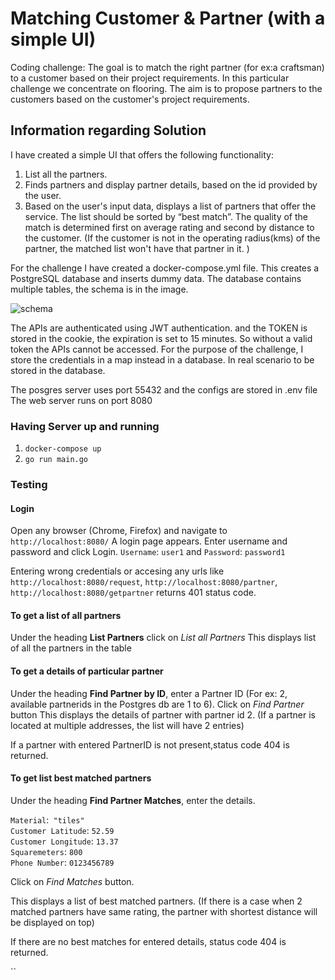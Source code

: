 # Matching Customer & Partner (with a simple UI)
Coding challenge: The goal is to match the right partner (for ex:a craftsman) to a customer based on their project
requirements. In this particular challenge we concentrate on flooring. The aim is to propose partners to the customers
based on the customer's project requirements.

## Information regarding Solution

I have created a simple UI that offers the following functionality:
1. List all the partners.
2. Finds partners and display partner details, based on the id provided by the user.
3. Based on the user's input data, displays a list of partners that offer the service. The list
   should be sorted by “best match”. The quality of the match is determined first on
   average rating and second by distance to the customer. (If the customer is not in the operating radius(kms) of the
   partner, the matched list won't have that partner in it. )

For the challenge I have created a docker-compose.yml file.
This creates a PostgreSQL database and inserts dummy data. The database contains multiple tables,
the schema is in the image.

![schema](https://github.com/chandanacharya1/customer-matching/blob/feature/version-2-with-UI/db/db.png?raw=true)

The APIs are authenticated using JWT authentication. and the TOKEN is stored in the cookie, the expiration is set to 15 minutes.
So without a valid token the APIs cannot be accessed. For the purpose of the challenge, I store the credentials in a map
instead in a database. In real scenario to be stored in the database.

The posgres server uses port 55432 and the configs are stored in .env file
The web server runs on port 8080
### Having Server up and running
1. `docker-compose up`
2. `go run main.go`

### Testing
#### Login
Open any browser (Chrome, Firefox) and navigate to `http://localhost:8080/`
A login page appears. Enter username and password and click Login.
`Username`: `user1` and `Password`: `password1`

Entering wrong credentials or accesing any urls like `http://localhost:8080/request`, `http://localhost:8080/partner`,
`http://localhost:8080/getpartner` returns 401 status code.
#### To get a list of all partners
Under the heading **List Partners** click on *List all Partners*
This displays list of all the partners in the table

#### To get a details of particular partner
Under the heading **Find  Partner by ID**, enter a Partner ID (For ex: 2, available partnerids in the Postgres db are 1 
to 6). 
Click on *Find Partner* button
This displays the details of partner with partner id 2.
(If a partner is located at multiple addresses, the list will have 2 entries)

If a partner with entered PartnerID is not present,status code 404 is returned.

#### To get list best matched partners
Under the heading **Find Partner Matches**, enter the details.

`Material`:` "tiles"`<br />
`Customer Latitude`: `52.59` <br />
`Customer Longitude`: `13.37` <br />
`Squaremeters`: `800` <br />
`Phone Number`: `0123456789` <br />

Click on *Find Matches* button.

This displays a list of best matched partners.
(If there is a case when 2 matched partners have same rating, the partner with shortest distance will be
displayed on top)

If there are no best matches for entered details, status code 404 is returned.

``